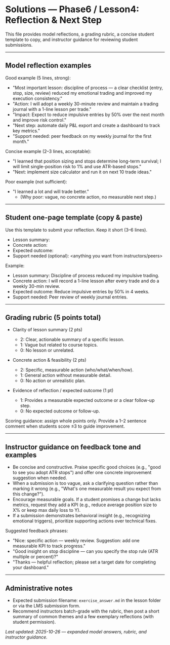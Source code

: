 # Solutions — Phase6 / Lesson4: Reflection & Next Step

This file provides model reflections, a grading rubric, a concise student template to copy, and instructor guidance for reviewing student submissions.

---

## Model reflection examples

Good example (5 lines, strong):
- "Most important lesson: discipline of process — a clear checklist (entry, stop, size, review) reduced my emotional trading and improved my execution consistency."
- "Action: I will adopt a weekly 30-minute review and maintain a trading journal with a 1-line lesson per trade."
- "Impact: Expect to reduce impulsive entries by 50% over the next month and improve risk control."
- "Next step: automate daily P&L export and create a dashboard to track key metrics."
- "Support needed: peer feedback on my weekly journal for the first month."

Concise example (2–3 lines, acceptable):
- "I learned that position sizing and stops determine long-term survival; I will limit single-position risk to 1% and use ATR-based stops."
- "Next: implement size calculator and run it on next 10 trade ideas."

Poor example (not sufficient):
- "I learned a lot and will trade better."  
  - (Why poor: vague, no concrete action, no measurable next step.)

---

## Student one-page template (copy & paste)

Use this template to submit your reflection. Keep it short (3–6 lines).

- Lesson summary: <one-sentence summary of the most important takeaway>
- Concrete action: <one concrete change you will make next week>
- Expected outcome: <one measurable result you expect>
- Support needed (optional): <anything you want from instructors/peers>

Example:
- Lesson summary: Discipline of process reduced my impulsive trading.
- Concrete action: I will record a 1-line lesson after every trade and do a weekly 30-min review.
- Expected outcome: Reduce impulsive entries by 50% in 4 weeks.
- Support needed: Peer review of weekly journal entries.

---

## Grading rubric (5 points total)

- Clarity of lesson summary (2 pts)
  - 2: Clear, actionable summary of a specific lesson.
  - 1: Vague but related to course topics.
  - 0: No lesson or unrelated.

- Concrete action & feasibility (2 pts)
  - 2: Specific, measurable action (who/what/when/how).
  - 1: General action without measurable detail.
  - 0: No action or unrealistic plan.

- Evidence of reflection / expected outcome (1 pt)
  - 1: Provides a measurable expected outcome or a clear follow-up step.
  - 0: No expected outcome or follow-up.

Scoring guidance: assign whole points only. Provide a 1–2 sentence comment when students score ≤3 to guide improvement.

---

## Instructor guidance on feedback tone and examples

- Be concise and constructive. Praise specific good choices (e.g., "good to see you adopt ATR stops") and offer one concrete improvement suggestion when needed.
- When a submission is too vague, ask a clarifying question rather than marking it wrong (e.g., "What's one measurable result you expect from this change?").
- Encourage measurable goals. If a student promises a change but lacks metrics, request they add a KPI (e.g., reduce average position size to X% or keep max daily loss to Y).
- If a submission demonstrates behavioral insight (e.g., recognizing emotional triggers), prioritize supporting actions over technical fixes.

Suggested feedback phrases:
- "Nice: specific action — weekly review. Suggestion: add one measurable KPI to track progress."
- "Good insight on stop discipline — can you specify the stop rule (ATR multiple or percent)?"
- "Thanks — helpful reflection; please set a target date for completing your dashboard."

---

## Administrative notes

- Expected submission filename: `exercise_answer.md` in the lesson folder or via the LMS submission form.
- Recommend instructors batch-grade with the rubric, then post a short summary of common themes and a few exemplary reflections (with student permission).

_Last updated: 2025-10-26 — expanded model answers, rubric, and instructor guidance._
